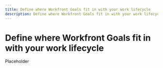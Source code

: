 ```yaml
---
title: Define where Workfront Goals fit in with your work lifecycle
description: Define where Workfront Goals fit in with your work lifecycle
---
```

# Define where Workfront Goals fit in with your work lifecycle

Placeholder
